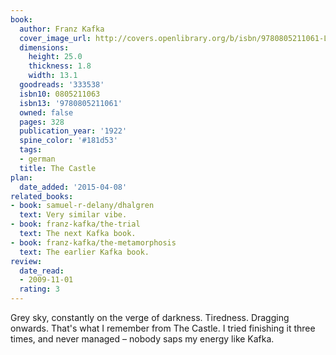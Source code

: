 ```yaml
---
book:
  author: Franz Kafka
  cover_image_url: http://covers.openlibrary.org/b/isbn/9780805211061-L.jpg
  dimensions:
    height: 25.0
    thickness: 1.8
    width: 13.1
  goodreads: '333538'
  isbn10: 0805211063
  isbn13: '9780805211061'
  owned: false
  pages: 328
  publication_year: '1922'
  spine_color: '#181d53'
  tags:
  - german
  title: The Castle
plan:
  date_added: '2015-04-08'
related_books:
- book: samuel-r-delany/dhalgren
  text: Very similar vibe.
- book: franz-kafka/the-trial
  text: The next Kafka book.
- book: franz-kafka/the-metamorphosis
  text: The earlier Kafka book.
review:
  date_read:
  - 2009-11-01
  rating: 3
---
```


Grey sky, constantly on the verge of darkness. Tiredness. Dragging onwards. That's what I remember from The Castle. I
tried finishing it three times, and never managed – nobody saps my energy like Kafka.
